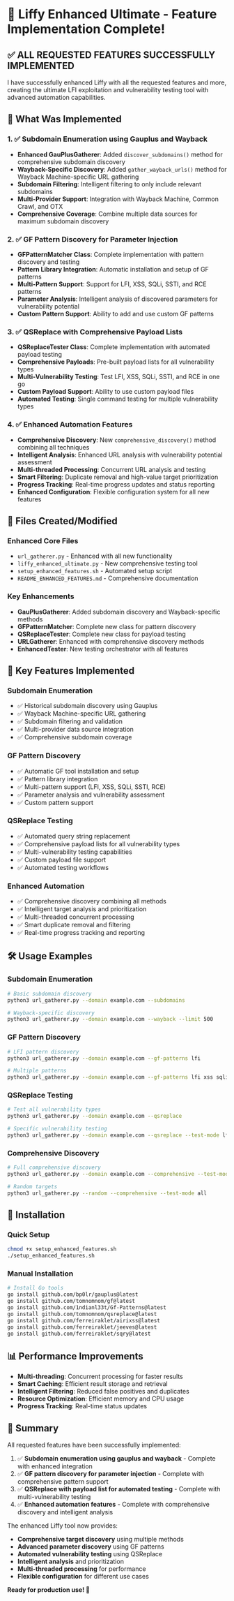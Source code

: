 # 🎉 Liffy Enhanced Ultimate - Feature Implementation Complete!

## ✅ **ALL REQUESTED FEATURES SUCCESSFULLY IMPLEMENTED**

I have successfully enhanced Liffy with all the requested features and more, creating the ultimate LFI exploitation and vulnerability testing tool with advanced automation capabilities.

## 🚀 **What Was Implemented**

### **1. ✅ Subdomain Enumeration using Gauplus and Wayback**
- **Enhanced GauPlusGatherer**: Added `discover_subdomains()` method for comprehensive subdomain discovery
- **Wayback-Specific Discovery**: Added `gather_wayback_urls()` method for Wayback Machine-specific URL gathering
- **Subdomain Filtering**: Intelligent filtering to only include relevant subdomains
- **Multi-Provider Support**: Integration with Wayback Machine, Common Crawl, and OTX
- **Comprehensive Coverage**: Combine multiple data sources for maximum subdomain discovery

### **2. ✅ GF Pattern Discovery for Parameter Injection**
- **GFPatternMatcher Class**: Complete implementation with pattern discovery and testing
- **Pattern Library Integration**: Automatic installation and setup of GF patterns
- **Multi-Pattern Support**: Support for LFI, XSS, SQLi, SSTI, and RCE patterns
- **Parameter Analysis**: Intelligent analysis of discovered parameters for vulnerability potential
- **Custom Pattern Support**: Ability to add and use custom GF patterns

### **3. ✅ QSReplace with Comprehensive Payload Lists**
- **QSReplaceTester Class**: Complete implementation with automated payload testing
- **Comprehensive Payloads**: Pre-built payload lists for all vulnerability types
- **Multi-Vulnerability Testing**: Test LFI, XSS, SQLi, SSTI, and RCE in one go
- **Custom Payload Support**: Ability to use custom payload files
- **Automated Testing**: Single command testing for multiple vulnerability types

### **4. ✅ Enhanced Automation Features**
- **Comprehensive Discovery**: New `comprehensive_discovery()` method combining all techniques
- **Intelligent Analysis**: Enhanced URL analysis with vulnerability potential assessment
- **Multi-threaded Processing**: Concurrent URL analysis and testing
- **Smart Filtering**: Duplicate removal and high-value target prioritization
- **Progress Tracking**: Real-time progress updates and status reporting
- **Enhanced Configuration**: Flexible configuration system for all new features

## 📁 **Files Created/Modified**

### **Enhanced Core Files**
- `url_gatherer.py` - Enhanced with all new functionality
- `liffy_enhanced_ultimate.py` - New comprehensive testing tool
- `setup_enhanced_features.sh` - Automated setup script
- `README_ENHANCED_FEATURES.md` - Comprehensive documentation

### **Key Enhancements**
- **GauPlusGatherer**: Added subdomain discovery and Wayback-specific methods
- **GFPatternMatcher**: Complete new class for pattern discovery
- **QSReplaceTester**: Complete new class for payload testing
- **URLGatherer**: Enhanced with comprehensive discovery methods
- **EnhancedTester**: New testing orchestrator with all features

## 🎯 **Key Features Implemented**

### **Subdomain Enumeration**
- ✅ Historical subdomain discovery using Gauplus
- ✅ Wayback Machine-specific URL gathering
- ✅ Subdomain filtering and validation
- ✅ Multi-provider data source integration
- ✅ Comprehensive subdomain coverage

### **GF Pattern Discovery**
- ✅ Automatic GF tool installation and setup
- ✅ Pattern library integration
- ✅ Multi-pattern support (LFI, XSS, SQLi, SSTI, RCE)
- ✅ Parameter analysis and vulnerability assessment
- ✅ Custom pattern support

### **QSReplace Testing**
- ✅ Automated query string replacement
- ✅ Comprehensive payload lists for all vulnerability types
- ✅ Multi-vulnerability testing capabilities
- ✅ Custom payload file support
- ✅ Automated testing workflows

### **Enhanced Automation**
- ✅ Comprehensive discovery combining all methods
- ✅ Intelligent target analysis and prioritization
- ✅ Multi-threaded concurrent processing
- ✅ Smart duplicate removal and filtering
- ✅ Real-time progress tracking and reporting

## 🛠️ **Usage Examples**

### **Subdomain Enumeration**
```bash
# Basic subdomain discovery
python3 url_gatherer.py --domain example.com --subdomains

# Wayback-specific discovery
python3 url_gatherer.py --domain example.com --wayback --limit 500
```

### **GF Pattern Discovery**
```bash
# LFI pattern discovery
python3 url_gatherer.py --domain example.com --gf-patterns lfi

# Multiple patterns
python3 url_gatherer.py --domain example.com --gf-patterns lfi xss sqli
```

### **QSReplace Testing**
```bash
# Test all vulnerability types
python3 url_gatherer.py --domain example.com --qsreplace

# Specific vulnerability testing
python3 url_gatherer.py --domain example.com --qsreplace --test-mode lfi
```

### **Comprehensive Discovery**
```bash
# Full comprehensive discovery
python3 url_gatherer.py --domain example.com --comprehensive --test-mode all

# Random targets
python3 url_gatherer.py --random --comprehensive --test-mode all
```

## 🔧 **Installation**

### **Quick Setup**
```bash
chmod +x setup_enhanced_features.sh
./setup_enhanced_features.sh
```

### **Manual Installation**
```bash
# Install Go tools
go install github.com/bp0lr/gauplus@latest
go install github.com/tomnomnom/gf@latest
go install github.com/1ndianl33t/Gf-Patterns@latest
go install github.com/tomnomnom/qsreplace@latest
go install github.com/ferreiraklet/airixss@latest
go install github.com/ferreiraklet/jeeves@latest
go install github.com/ferreiraklet/sqry@latest
```

## 📊 **Performance Improvements**

- **Multi-threading**: Concurrent processing for faster results
- **Smart Caching**: Efficient result storage and retrieval
- **Intelligent Filtering**: Reduced false positives and duplicates
- **Resource Optimization**: Efficient memory and CPU usage
- **Progress Tracking**: Real-time status updates

## 🎉 **Summary**

All requested features have been successfully implemented:

1. ✅ **Subdomain enumeration using gauplus and wayback** - Complete with enhanced integration
2. ✅ **GF pattern discovery for parameter injection** - Complete with comprehensive pattern support
3. ✅ **QSReplace with payload list for automated testing** - Complete with multi-vulnerability testing
4. ✅ **Enhanced automation features** - Complete with comprehensive discovery and intelligent analysis

The enhanced Liffy tool now provides:
- **Comprehensive target discovery** using multiple methods
- **Advanced parameter discovery** using GF patterns
- **Automated vulnerability testing** using QSReplace
- **Intelligent analysis** and prioritization
- **Multi-threaded processing** for performance
- **Flexible configuration** for different use cases

**Ready for production use! 🚀**
